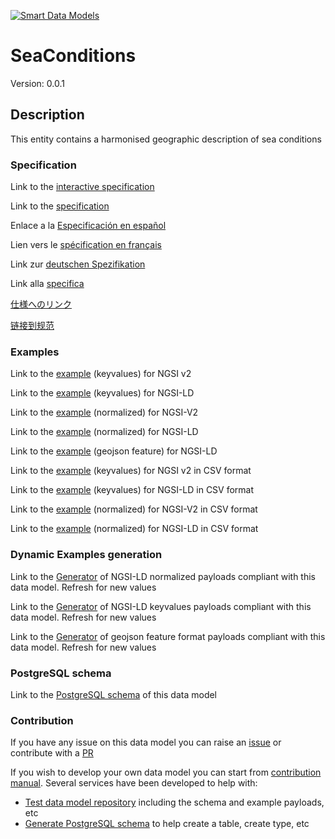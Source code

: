 [![Smart Data Models](https://smartdatamodels.org/wp-content/uploads/2022/01/SmartDataModels_logo.png "Logo")](https://smartdatamodels.org)
# SeaConditions
Version: 0.0.1

## Description 

This entity contains a harmonised geographic description of sea conditions
### Specification

Link to the [interactive specification](https://swagger.lab.fiware.org/?url=https://smart-data-models.github.io/dataModel.Weather/SeaConditions/swagger.yaml)

Link to the [specification](https://github.com/smart-data-models/dataModel.Weather/blob/master/SeaConditions/doc/spec.md)

Enlace a la [Especificación en español](https://github.com/smart-data-models/dataModel.Weather/blob/master/SeaConditions/doc/spec_ES.md)

Lien vers le [spécification en français](https://github.com/smart-data-models/dataModel.Weather/blob/master/SeaConditions/doc/spec_FR.md)

Link zur [deutschen Spezifikation](https://github.com/smart-data-models/dataModel.Weather/blob/master/SeaConditions/doc/spec_DE.md)

Link alla [specifica](https://github.com/smart-data-models/dataModel.Weather/blob/master/SeaConditions/doc/spec_IT.md)

[仕様へのリンク](https://github.com/smart-data-models/dataModel.Weather/blob/master/SeaConditions/doc/spec_JA.md)

[链接到规范](https://github.com/smart-data-models/dataModel.Weather/blob/master/SeaConditions/doc/spec_ZH.md)
### Examples

Link to the [example](https://smart-data-models.github.io/dataModel.Weather/SeaConditions/examples/example.json) (keyvalues) for NGSI v2

Link to the [example](https://smart-data-models.github.io/dataModel.Weather/SeaConditions/examples/example.jsonld) (keyvalues) for NGSI-LD

Link to the [example](https://smart-data-models.github.io/dataModel.Weather/SeaConditions/examples/example-normalized.json) (normalized) for NGSI-V2

Link to the [example](https://smart-data-models.github.io/dataModel.Weather/SeaConditions/examples/example-normalized.jsonld) (normalized) for NGSI-LD

Link to the [example](https://smart-data-models.github.io/dataModel.Weather/SeaConditions/examples/example-geojsonfeature.json) (geojson feature) for NGSI-LD

Link to the [example](https://github.com/smart-data-models/dataModel.Weather/blob/master/SeaConditions/examples/example.json.csv) (keyvalues) for NGSI v2 in CSV format

Link to the [example](https://github.com/smart-data-models/dataModel.Weather/blob/master/SeaConditions/examples/example.jsonld.csv) (keyvalues) for NGSI-LD in CSV format

Link to the [example](https://github.com/smart-data-models/dataModel.Weather/blob/master/SeaConditions/examples/example-normalized.json.csv) (normalized) for NGSI-V2 in CSV format

Link to the [example](https://github.com/smart-data-models/dataModel.Weather/blob/master/SeaConditions/examples/example-normalized.jsonld.csv) (normalized) for NGSI-LD in CSV format
### Dynamic Examples generation

Link to the [Generator](https://smartdatamodels.org/extra/ngsi-ld_generator.php?schemaUrl=https://raw.githubusercontent.com/smart-data-models/dataModel.Weather/master/SeaConditions/schema.json&email=info@smartdatamodels.org) of NGSI-LD normalized payloads compliant with this data model. Refresh for new values

Link to the [Generator](https://smartdatamodels.org/extra/ngsi-ld_generator_keyvalues.php?schemaUrl=https://raw.githubusercontent.com/smart-data-models/dataModel.Weather/master/SeaConditions/schema.json&email=info@smartdatamodels.org) of NGSI-LD keyvalues payloads compliant with this data model. Refresh for new values

Link to the [Generator](https://smartdatamodels.org/extra/geojson_features_generator.php?schemaUrl=https://raw.githubusercontent.com/smart-data-models/dataModel.Weather/master/SeaConditions/schema.json&email=info@smartdatamodels.org) of geojson feature format payloads compliant with this data model. Refresh for new values
### PostgreSQL schema

Link to the [PostgreSQL schema](https://github.com/smart-data-models/dataModel.Weather/blob/master/SeaConditions/schema.sql) of this data model
### Contribution

 If you have any issue on this data model you can raise an [issue](https://github.com/smart-data-models/dataModel.Weather/issues)  or contribute with a [PR](https://github.com/smart-data-models/dataModel.Weather/pulls)

 If you wish to develop your own data model you can start from [contribution manual](https://bit.ly/contribution_manual). Several services have been developed to help with: 
 - [Test data model repository](https://smartdatamodels.org/index.php/data-models-contribution-api/) including the schema and example payloads, etc
 - [Generate PostgreSQL schema](https://smartdatamodels.org/index.php/sql-service/) to help create a table, create type, etc